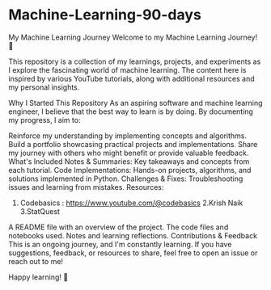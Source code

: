 # Machine-Learning-90-days
My Machine Learning Journey
Welcome to my Machine Learning Journey! 🚀

This repository is a collection of my learnings, projects, and experiments as I explore the fascinating world of machine learning. The content here is inspired by various YouTube tutorials, along with additional resources and my personal insights.

Why I Started This Repository
As an aspiring software and machine learning engineer, I believe that the best way to learn is by doing. By documenting my progress, I aim to:

Reinforce my understanding by implementing concepts and algorithms.
Build a portfolio showcasing practical projects and implementations.
Share my journey with others who might benefit or provide valuable feedback.
What's Included
Notes & Summaries: Key takeaways and concepts from each tutorial.
Code Implementations: Hands-on projects, algorithms, and solutions implemented in Python.
Challenges & Fixes: Troubleshooting issues and learning from mistakes.
Resources:
1. Codebasics : https://www.youtube.com/@codebasics
2.Krish Naik 
3.StatQuest


A README file with an overview of the project.
The code files and notebooks used.
Notes and learning reflections.
Contributions & Feedback
This is an ongoing journey, and I'm constantly learning. If you have suggestions, feedback, or resources to share, feel free to open an issue or reach out to me!

Happy learning! 🎉

